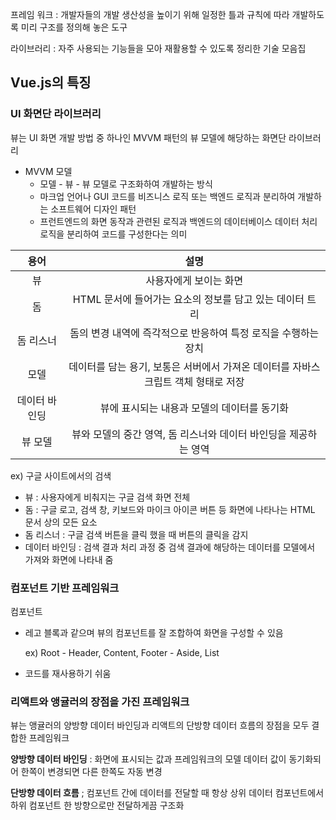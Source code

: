 프레임 워크 : 개발자들의 개발 생산성을 높이기 위해 일정한 틀과 규칙에 따라 개발하도록 미리 구조를 정의해 놓은 도구

라이브러리 : 자주 사용되는 기능들을 모아 재활용할 수 있도록 정리한 기술 모음집

## Vue.js의 특징

### UI 화면단 라이브러리

뷰는 UI 화면 개발 방법 중 하나인 MVVM 패턴의 뷰 모델에 해당하는 화면단 라이브러리

- MVVM 모델 
  - 모델 - 뷰 - 뷰 모델로 구조화하여 개발하는 방식
  - 마크업 언어나 GUI 코드를 비즈니스 로직 또는 백엔드 로직과 분리하여 개발하는 소프트웨어 디자인 패턴
  - 프런트엔드의 화면 동작과 관련된 로직과 백엔드의 데이터베이스 데이터 처리 로직을 분리하여 코드를 구성한다는 의미

|     용어      |                             설명                             |
| :-----------: | :----------------------------------------------------------: |
|      뷰       |                    사용자에게 보이는 화면                    |
|      돔       |   HTML 문서에 들어가는 요소의 정보를 담고 있는 데이터 트리   |
|   돔 리스너   | 돔의 변경 내역에 즉각적으로 반응하여 특정 로직을 수행하는 장치 |
|     모델      | 데이터를 담는 용기, 보통은 서버에서 가져온 데이터를 자바스크립트 객체 형태로 저장 |
| 데이터 바인딩 |         뷰에 표시되는 내용과 모델의 데이터를 동기화          |
|    뷰 모델    | 뷰와 모델의 중간 영역, 돔 리스너와 데이터 바인딩을 제공하는 영역 |

ex) 구글 사이트에서의 검색

- 뷰 : 사용자에게 비춰지는 구글 검색 화면 전체
- 돔 : 구글 로고, 검색 창, 키보드와 마이크 아이콘 버튼 등 화면에 나타나는 HTML 문서 상의 모든 요소
- 돔 리스너 : 구글 검색 버튼을 클릭 했을 때 버튼의 클릭을 감지
- 데이터 바인딩 : 검색 결과 처리 과정 중 검색 결과에 해당하는 데이터를 모델에서 가져와 화면에 나타내 줌

### 컴포넌트 기반 프레임워크

컴포넌트

- 레고 블록과 같으며 뷰의 컴포넌트를 잘 조합하여 화면을 구성할 수 있음

  ex) Root - Header, Content, Footer - Aside, List

- 코드를 재사용하기 쉬움

### 리액트와 앵귤러의 장점을 가진 프레임워크

뷰는 앵귤러의 양방향 데이터 바인딩과 리액트의 단방향 데이터 흐름의 장점을 모두 결합한 프레임워크

**양방향 데이터 바인딩** : 화면에 표시되는 값과 프레임워크의 모델 데이터 값이 동기화되어 한쪽이 변경되면 다른 한쪽도 자동 변경

**단방향 데이터 흐름** ; 컴포넌트 간에 데이터를 전달할 때 항상 상위 데이터 컴포넌트에서 하위 컴포넌트 한 방향으로만 전달하게끔 구조화